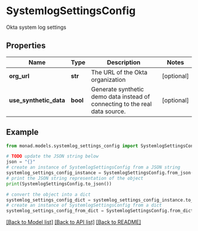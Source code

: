 # SystemlogSettingsConfig

Okta system log settings

## Properties

Name | Type | Description | Notes
------------ | ------------- | ------------- | -------------
**org_url** | **str** | The URL of the Okta organization | [optional] 
**use_synthetic_data** | **bool** | Generate synthetic demo data instead of connecting to the real data source. | [optional] 

## Example

```python
from monad.models.systemlog_settings_config import SystemlogSettingsConfig

# TODO update the JSON string below
json = "{}"
# create an instance of SystemlogSettingsConfig from a JSON string
systemlog_settings_config_instance = SystemlogSettingsConfig.from_json(json)
# print the JSON string representation of the object
print(SystemlogSettingsConfig.to_json())

# convert the object into a dict
systemlog_settings_config_dict = systemlog_settings_config_instance.to_dict()
# create an instance of SystemlogSettingsConfig from a dict
systemlog_settings_config_from_dict = SystemlogSettingsConfig.from_dict(systemlog_settings_config_dict)
```
[[Back to Model list]](../README.md#documentation-for-models) [[Back to API list]](../README.md#documentation-for-api-endpoints) [[Back to README]](../README.md)



